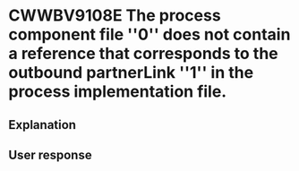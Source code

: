 # CWWBV9108E The process component file ''0'' does not contain a reference that corresponds to the outbound partnerLink ''1'' in the process implementation file.

## Explanation

## User response